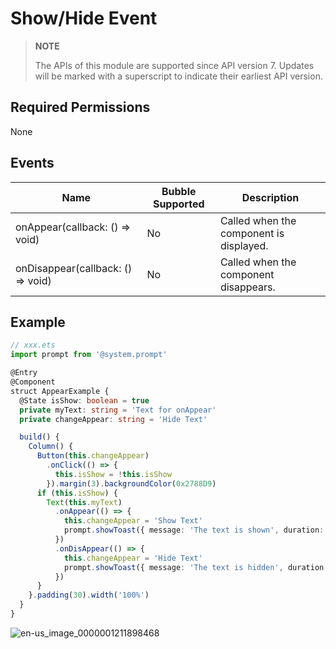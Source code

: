 # Show/Hide Event


> **NOTE**
>
> The APIs of this module are supported since API version 7. Updates will be marked with a superscript to indicate their earliest API version.


## Required Permissions

None


## Events

| Name | Bubble Supported | Description |
| -------- | -------- | -------- |
| onAppear(callback: () =&gt; void) | No | Called when the component is displayed. |
| onDisappear(callback: () =&gt; void) | No | Called when the component disappears. |


## Example


```ts
// xxx.ets
import prompt from '@system.prompt'

@Entry
@Component
struct AppearExample {
  @State isShow: boolean = true
  private myText: string = 'Text for onAppear'
  private changeAppear: string = 'Hide Text'

  build() {
    Column() {
      Button(this.changeAppear)
        .onClick(() => {
          this.isShow = !this.isShow
        }).margin(3).backgroundColor(0x2788D9)
      if (this.isShow) {
        Text(this.myText)
          .onAppear(() => {
            this.changeAppear = 'Show Text'
            prompt.showToast({ message: 'The text is shown', duration: 2000 })
          })
          .onDisAppear(() => {
            this.changeAppear = 'Hide Text'
            prompt.showToast({ message: 'The text is hidden', duration: 2000 })
          })
      }
    }.padding(30).width('100%')
  }
}
```

![en-us_image_0000001211898468](figures/en-us_image_0000001211898468.gif)
